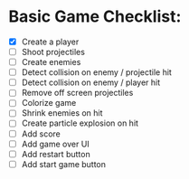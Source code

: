 # Basic Game Checklist:

- [x] Create a player
- [ ] Shoot projectiles
- [ ] Create enemies
- [ ] Detect collision on enemy / projectile hit
- [ ] Detect collision on enemy / player hit
- [ ] Remove off screen projectiles
- [ ] Colorize game
- [ ] Shrink enemies on hit
- [ ] Create particle explosion on hit
- [ ] Add score
- [ ] Add game over UI
- [ ] Add restart button
- [ ] Add start game button
